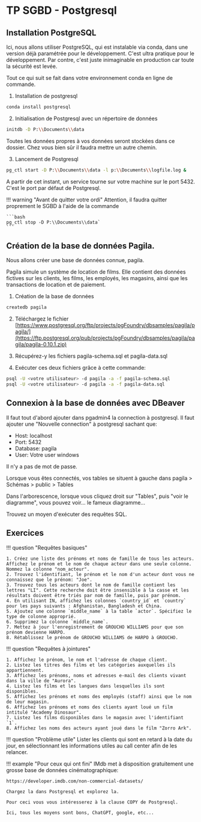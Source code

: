 # TP SGBD - Postgresql


## Installation PostgreSQL

Ici, nous allons utiliser PostgreSQL, qui est instalable via conda, dans une version déjà paramétrée pour le développement.
C'est ultra pratique pour le développement. Par contre, c'est juste inimaginable en production car toute la sécurité est levée.

Tout ce qui suit se fait dans votre environnement conda en ligne de commande.

1. Installation de postgresql

```bash
conda install postgresql
```

2. Initialisation de Postgresql avec un répertoire de données

```bash
initdb -D P:\\Documents\\data
```

Toutes les données propres à vos données seront stockées dans ce dossier. Chez vous bien sûr il faudra mettre un autre chemin.

3. Lancement de Postgresql

```bash
pg_ctl start -D P:\\Documents\\data -l p:\\Documents\\logfile.log &
```

A partir de cet instant, un service tourne sur votre machine sur le port 5432. C'est le port par défaut de Postgresql.

!!! warning "Avant de quitter votre ordi"
    Attention, il faudra quitter proprement le SGBD à l'aide de la commande 

    ```bash
    pg_ctl stop -D P:\\Documents\\data`
    ```

## Création de la base de données Pagila.

Nous allons créer une base de données connue, pagila.

Pagila simule un système de location de films. Elle contient des données fictives sur les clients, les films, les employés, les magasins, ainsi que les transactions de location et de paiement.

1. Création de la base de données

```bash
createdb pagila
```

2. Téléchargez le fichier [https://www.postgresql.org/ftp/projects/pgFoundry/dbsamples/pagila/pagila/](https://ftp.postgresql.org/pub/projects/pgFoundry/dbsamples/pagila/pagila/pagila-0.10.1.zip)

3. Récupérez-y les fichiers pagila-schema.sql et pagila-data.sql

4. Exécuter ces deux fichiers grâce à cette commande:

```bash
psql -U <votre utilisateur> -d pagila -a -f pagila-schema.sql
psql -U <votre utilisateur> -d pagila -a -f pagila-data.sql
```

## Connexion à la base de données avec DBeaver

Il faut tout d'abord ajouter dans pgadmin4 la connection à postgresql.
Il faut ajouter une "Nouvelle connection" à postgresql sachant que:
- Host: localhost
- Port: 5432
- Database: pagila
- User: Votre user windows

Il n'y a pas de mot de passe.

Lorsque vous êtes connectés, vos tables se situent à gauche dans pagila > Schémas > public > Tables 

Dans l'arborescence, lorsque vous cliquez droit sur "Tables", puis "voir le diagramme", vous pouvez voir... le fameux diagramme...

Trouvez un moyen d'exécuter des requêtes SQL.

## Exercices

!!! question "Requêtes basiques"

    1. Créez une liste des prénoms et noms de famille de tous les acteurs. Affichez le prénom et le nom de chaque acteur dans une seule colonne. Nommez la colonne "nom_acteur".
    2. Trouvez l'identifiant, le prénom et le nom d'un acteur dont vous ne connaissez que le prénom: "Joe".
    3. Trouvez tous les acteurs dont le nom de famille contient les lettres "LI". Cette recherche doit être insensible à la casse et les résultats doivent être triés par nom de famille, puis par prénom.
    4. En utilisant IN, affichez les colonnes `country_id` et `country` pour les pays suivants : Afghanistan, Bangladesh et China.
    5. Ajoutez une colonne `middle_name` à la table `actor`. Spécifiez le type de colonne approprié.
    6. Supprimez la colonne `middle_name`.
    7. Mettez à jour l'enregistrement de GROUCHO WILLIAMS pour que son prénom devienne HARPO.
    8. Rétablissez le prénom de GROUCHO WILLIAMS de HARPO à GROUCHO.

!!! question "Requêtes à jointures"

    1. Affichez le prénom, le nom et l'adresse de chaque client.
    2. Listez les titres des films et les catégories auxquelles ils appartiennent.
    3. Affichez les prénoms, noms et adresses e-mail des clients vivant dans la ville de "Aurora".
    4. Listez les films et les langues dans lesquelles ils sont disponibles.
    5. Affichez les prénoms et noms des employés (staff) ainsi que le nom de leur magasin.
    6. Affichez les prénoms et noms des clients ayant loué un film intitulé "Academy Dinosaur".
    7. Listez les films disponibles dans le magasin avec l'identifiant `1`.
    8. Affichez les noms des acteurs ayant joué dans le film "Zorro Ark".

!!! question "Problème utile"
    Lister les clients qui sont en retard à la date du jour, en sélectionnant les informations utiles au call center afin de les relancer.


!!! example "Pour ceux qui ont fini"
    IMdb met à disposition gratuitement une grosse base de données cinématographique:

    https://developer.imdb.com/non-commercial-datasets/

    Chargez la dans Postgresql et explorez la.

    Pour ceci vous vous intéresserez à la clause COPY de Postgresql.

    Ici, tous les moyens sont bons, ChatGPT, google, etc...

